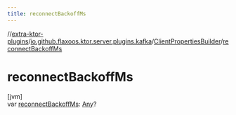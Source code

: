 ```yaml
---
title: reconnectBackoffMs
---
```

//[extra-ktor-plugins](../../../index.md)/[io.github.flaxoos.ktor.server.plugins.kafka](../index.md)/[ClientPropertiesBuilder](index.md)/[reconnectBackoffMs](reconnect-backoff-ms.md)



# reconnectBackoffMs



[jvm]\
var [reconnectBackoffMs](reconnect-backoff-ms.md): [Any](https://kotlinlang.org/api/latest/jvm/stdlib/kotlin/-any/index.md)?




